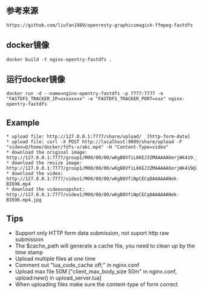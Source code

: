 ## 参考来源

```http
https://github.com/liufan1989/openresty-graphicsmagick-ffmpeg-fastdfs
```

## docker镜像

```shell
docker build -t nginx-opentry-fastdfs .
```

## 运行docker镜像

```shell
docker run -d --name=nginx-opentry-fastdfs -p 7777:7777 -e "FASTDFS_TRACKER_IP=xxxxxxxx" -e "FASTDFS_TRACKER_PORT=xxx" nginx-opentry-fastdfs
```

## Example

```
* upload file: http://127.0.0.1:7777/share/upload/  [http-form-data]
* upload file: curl -X POST http://localhost:9089/share/upload -F "video=@/home/docker/fdfs-v/abc.mp4" -H "Content-Type=video"
* download the original image: http://127.0.0.1:7777/group1/M00/00/00/wKgB8VfiL6KEJ3ZMAAAAAOerjWk419.jpg
* download the resize image: http://127.0.0.1:7777/group1/M00/00/00/wKgB8VfiL6KEJ3ZMAAAAAOerjWk419@200x200.jpg
* download the video: http://127.0.0.1:7777/video1/M00/00/00/wKgB8VfiNpCECq8AAAAAANek-BI696.mp4
* download the videosnapshot: http://127.0.0.1:7777/video1/M00/00/00/wKgB8VfiNpCECq8AAAAAANek-BI696.mp4.jpg
```

## Tips

- Support only HTTP form data submission, not suport http raw submission
- The $cache_path will generate a cache file, you need to clean up by the time stamp
- Upload multiple files at one time
- Comment out "lua_code_cache off;" in nginx.conf
- Upload max file 50M ["client_max_body_size 50m" in nginx.conf, upload:new() in upload_server.lua]
- When uploading files make sure the content-type of form correct
